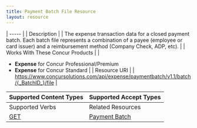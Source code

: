 ```yaml
---
title: Payment Batch File Resource 
layout: resource
---
```






| ----- |
|  Description |
|  The expense transaction data for a closed payment batch. Each batch file represents a combination of a payee (employee or card issuer) and a reimbursement method (Company Check, ADP, etc). |
|  Works With These Concur Products |
|

* **Expense** for Concur Professional/Premium
* **Expense** for Concur Standard
 |
|  Resource URI |
|  https://www.concursolutions.com/api/expense/paymentbatch/v1.1/batch/{_BatchID_}/file |

| Supported Content Types | Supported Accept Types |
| ----------------------- | ---------------------- |
| Supported Verbs         | Related Resources      |
| [GET][1]                | [Payment Batch][2]     |

  


[1]: https://developer.concur.com/payment-batch-file/payment-batch-file-resource/get-payment-batch-file
[2]: https://developer.concur.com/payment-batch/payment-batch-resource
